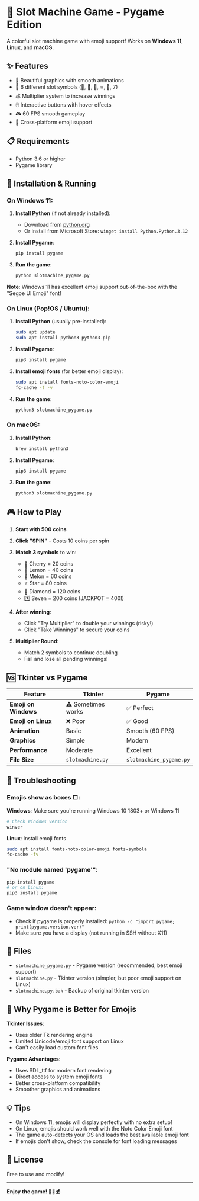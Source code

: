 # 🎰 Slot Machine Game - Pygame Edition

A colorful slot machine game with emoji support! Works on **Windows 11**, **Linux**, and **macOS**.

## ✨ Features

- 🎨 Beautiful graphics with smooth animations
- 🎰 6 different slot symbols (🍒, 🍋, 🍉, ⭐, 💎, 7)
- 💰 Multiplier system to increase winnings
- 🖱️ Interactive buttons with hover effects
- 🎮 60 FPS smooth gameplay
- 🌈 Cross-platform emoji support

## 📋 Requirements

- Python 3.6 or higher
- Pygame library

## 🚀 Installation & Running

### On Windows 11:

1. **Install Python** (if not already installed):
   - Download from [python.org](https://www.python.org/downloads/)
   - Or install from Microsoft Store: `winget install Python.Python.3.12`

2. **Install Pygame**:
   ```bash
   pip install pygame
   ```

3. **Run the game**:
   ```bash
   python slotmachine_pygame.py
   ```

**Note**: Windows 11 has excellent emoji support out-of-the-box with the "Segoe UI Emoji" font!

### On Linux (Pop!OS / Ubuntu):

1. **Install Python** (usually pre-installed):
   ```bash
   sudo apt update
   sudo apt install python3 python3-pip
   ```

2. **Install Pygame**:
   ```bash
   pip3 install pygame
   ```

3. **Install emoji fonts** (for better emoji display):
   ```bash
   sudo apt install fonts-noto-color-emoji
   fc-cache -f -v
   ```

4. **Run the game**:
   ```bash
   python3 slotmachine_pygame.py
   ```

### On macOS:

1. **Install Python**:
   ```bash
   brew install python3
   ```

2. **Install Pygame**:
   ```bash
   pip3 install pygame
   ```

3. **Run the game**:
   ```bash
   python3 slotmachine_pygame.py
   ```

## 🎮 How to Play

1. **Start with 500 coins**
2. **Click "SPIN"** - Costs 10 coins per spin
3. **Match 3 symbols** to win:
   - 🍒 Cherry = 20 coins
   - 🍋 Lemon = 40 coins
   - 🍉 Melon = 60 coins
   - ⭐ Star = 80 coins
   - 💎 Diamond = 120 coins
   - 7️⃣ Seven = 200 coins (JACKPOT = 400!)

4. **After winning**:
   - Click "Try Multiplier" to double your winnings (risky!)
   - Click "Take Winnings" to secure your coins

5. **Multiplier Round**:
   - Match 2 symbols to continue doubling
   - Fail and lose all pending winnings!

## 🆚 Tkinter vs Pygame

| Feature | Tkinter | Pygame |
|---------|---------|--------|
| **Emoji on Windows** | ⚠️ Sometimes works | ✅ Perfect |
| **Emoji on Linux** | ❌ Poor | ✅ Good |
| **Animation** | Basic | Smooth (60 FPS) |
| **Graphics** | Simple | Modern |
| **Performance** | Moderate | Excellent |
| **File Size** | `slotmachine.py` | `slotmachine_pygame.py` |

## 🐛 Troubleshooting

### Emojis show as boxes □:

**Windows**: Make sure you're running Windows 10 1803+ or Windows 11
```bash
# Check Windows version
winver
```

**Linux**: Install emoji fonts
```bash
sudo apt install fonts-noto-color-emoji fonts-symbola
fc-cache -fv
```

### "No module named 'pygame'":
```bash
pip install pygame
# or on Linux:
pip3 install pygame
```

### Game window doesn't appear:
- Check if pygame is properly installed: `python -c "import pygame; print(pygame.version.ver)"`
- Make sure you have a display (not running in SSH without X11)

## 📝 Files

- `slotmachine_pygame.py` - Pygame version (recommended, best emoji support)
- `slotmachine.py` - Tkinter version (simpler, but poor emoji support on Linux)
- `slotmachine.py.bak` - Backup of original tkinter version

## 🎯 Why Pygame is Better for Emojis

**Tkinter Issues**:
- Uses older Tk rendering engine
- Limited Unicode/emoji font support on Linux
- Can't easily load custom font files

**Pygame Advantages**:
- Uses SDL_ttf for modern font rendering
- Direct access to system emoji fonts
- Better cross-platform compatibility
- Smoother graphics and animations

## 💡 Tips

- On Windows 11, emojis will display perfectly with no extra setup!
- On Linux, emojis should work well with the Noto Color Emoji font
- The game auto-detects your OS and loads the best available emoji font
- If emojis don't show, check the console for font loading messages

## 📄 License

Free to use and modify!

---

**Enjoy the game! 🎰🎲💰**
